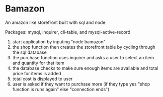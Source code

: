# Bamazon
An amazon like storefront built with sql and node

Packages: mysql, inquirer, cli-table, and mysql-active-record

1. start application by inputing "node bamazon"
2. the shop function then creates the storefront table by cycling through the sql database
3. the purchase function uses inquirer and asks a user to select an item and quantity for that item
4. the database checks to make sure enough items are available and total price for items is added
5. total cost is displayed to user
6. user is asked if they want to purchase more (if they type yes "shop function is runs again" else "connection ends")
